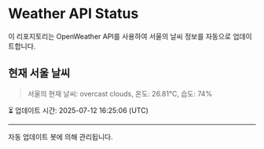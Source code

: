 
# Weather API Status

이 리포지토리는 OpenWeather API를 사용하여 서울의 날씨 정보를 자동으로 업데이트합니다.

## 현재 서울 날씨
> 서울의 현재 날씨: overcast clouds, 온도: 26.81°C, 습도: 74%

⏳ 업데이트 시간: 2025-07-12 16:25:06 (UTC)

---
자동 업데이트 봇에 의해 관리됩니다.
